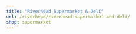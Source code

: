 ```yaml
---
title: "Riverhead Supermarket & Deli"
url: /riverhead/riverhead-supermarket-and-deli/
shop: supermarket
---
```

